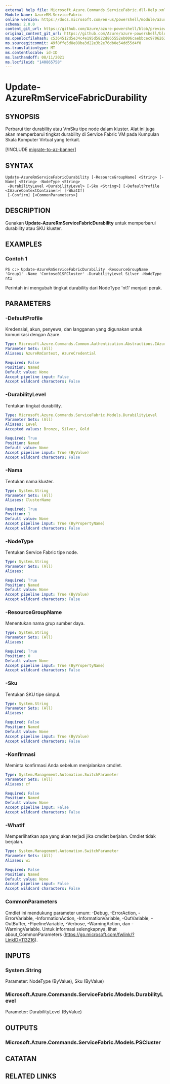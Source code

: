 ```yaml
---
external help file: Microsoft.Azure.Commands.ServiceFabric.dll-Help.xml
Module Name: AzureRM.ServiceFabric
online version: https://docs.microsoft.com/en-us/powershell/module/azurerm.servicefabric/update-azurermservicefabricdurability
schema: 2.0.0
content_git_url: https://github.com/Azure/azure-powershell/blob/preview/src/ResourceManager/ServiceFabric/Commands.ServiceFabric/help/Update-AzureRmServiceFabricDurability.md
original_content_git_url: https://github.com/Azure/azure-powershell/blob/preview/src/ResourceManager/ServiceFabric/Commands.ServiceFabric/help/Update-AzureRmServiceFabricDurability.md
ms.openlocfilehash: c5364512d5e34c4e195d5822d865552eb006caebbcec97062639a012ec26f50b
ms.sourcegitcommit: 49f8ffe5d8e08ba3d22e3b2e76db0e54dd55d4f0
ms.translationtype: MT
ms.contentlocale: id-ID
ms.lasthandoff: 08/11/2021
ms.locfileid: "140865758"
---
```

# Update-AzureRmServiceFabricDurability

## SYNOPSIS
Perbarui tier durability atau VmSku tipe node dalam kluster. Alat ini juga akan memperbarui tingkat durability di Service Fabric VM pada Kumpulan Skala Komputer Virtual yang terkait.

[!INCLUDE [migrate-to-az-banner](../../includes/migrate-to-az-banner.md)]

## SYNTAX

```
Update-AzureRmServiceFabricDurability [-ResourceGroupName] <String> [-Name] <String> -NodeType <String>
 -DurabilityLevel <DurabilityLevel> [-Sku <String>] [-DefaultProfile <IAzureContextContainer>] [-WhatIf]
 [-Confirm] [<CommonParameters>]
```

## DESCRIPTION
Gunakan **Update-AzureRmServiceFabricDurability** untuk memperbarui durability atau SKU kluster.

## EXAMPLES

### Contoh 1
```
PS c:> Update-AzureRmServiceFabricDurability -ResourceGroupName 'Group1' -Name 'Contoso01SFCluster' -DurabilityLevel Silver -NodeType nt1
```

Perintah ini mengubah tingkat durability dari NodeType 'nt1' menjadi perak.

## PARAMETERS

### -DefaultProfile
Kredensial, akun, penyewa, dan langganan yang digunakan untuk komunikasi dengan Azure.

```yaml
Type: Microsoft.Azure.Commands.Common.Authentication.Abstractions.IAzureContextContainer
Parameter Sets: (All)
Aliases: AzureRmContext, AzureCredential

Required: False
Position: Named
Default value: None
Accept pipeline input: False
Accept wildcard characters: False
```

### -DurabilityLevel
Tentukan tingkat durability.

```yaml
Type: Microsoft.Azure.Commands.ServiceFabric.Models.DurabilityLevel
Parameter Sets: (All)
Aliases: Level
Accepted values: Bronze, Silver, Gold

Required: True
Position: Named
Default value: None
Accept pipeline input: True (ByValue)
Accept wildcard characters: False
```

### -Nama
Tentukan nama kluster.

```yaml
Type: System.String
Parameter Sets: (All)
Aliases: ClusterName

Required: True
Position: 1
Default value: None
Accept pipeline input: True (ByPropertyName)
Accept wildcard characters: False
```

### -NodeType
Tentukan Service Fabric tipe node.

```yaml
Type: System.String
Parameter Sets: (All)
Aliases:

Required: True
Position: Named
Default value: None
Accept pipeline input: True (ByValue)
Accept wildcard characters: False
```

### -ResourceGroupName
Menentukan nama grup sumber daya.

```yaml
Type: System.String
Parameter Sets: (All)
Aliases:

Required: True
Position: 0
Default value: None
Accept pipeline input: True (ByPropertyName)
Accept wildcard characters: False
```

### -Sku
Tentukan SKU tipe simpul.

```yaml
Type: System.String
Parameter Sets: (All)
Aliases:

Required: False
Position: Named
Default value: None
Accept pipeline input: True (ByValue)
Accept wildcard characters: False
```

### -Konfirmasi
Meminta konfirmasi Anda sebelum menjalankan cmdlet.

```yaml
Type: System.Management.Automation.SwitchParameter
Parameter Sets: (All)
Aliases: cf

Required: False
Position: Named
Default value: None
Accept pipeline input: False
Accept wildcard characters: False
```

### -WhatIf
Memperlihatkan apa yang akan terjadi jika cmdlet berjalan. Cmdlet tidak berjalan.

```yaml
Type: System.Management.Automation.SwitchParameter
Parameter Sets: (All)
Aliases: wi

Required: False
Position: Named
Default value: None
Accept pipeline input: False
Accept wildcard characters: False
```

### CommonParameters
Cmdlet ini mendukung parameter umum: -Debug, -ErrorAction, -ErrorVariable, -InformationAction, -InformationVariable, -OutVariable, -OutBuffer, -PipelineVariable, -Verbose, -WarningAction, dan -WarningVariable. Untuk informasi selengkapnya, lihat about_CommonParameters (https://go.microsoft.com/fwlink/?LinkID=113216).

## INPUTS

### System.String
Parameter: NodeType (ByValue), Sku (ByValue)

### Microsoft.Azure.Commands.ServiceFabric.Models.DurabilityLevel
Parameter: DurabilityLevel (ByValue)

## OUTPUTS

### Microsoft.Azure.Commands.ServiceFabric.Models.PSCluster

## CATATAN

## RELATED LINKS
